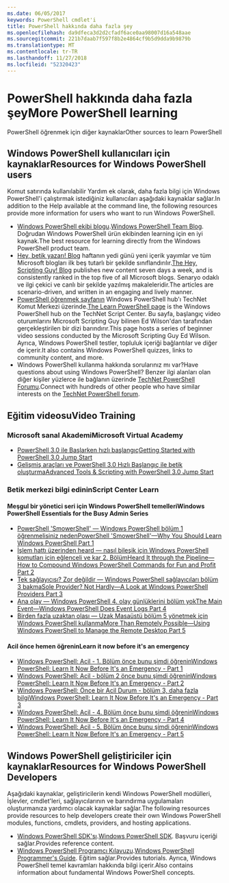 ```yaml
---
ms.date: 06/05/2017
keywords: PowerShell cmdlet'i
title: PowerShell hakkında daha fazla şey
ms.openlocfilehash: da9dfeca3d2d2cfadf6ace0aa98007d16a548aae
ms.sourcegitcommit: 221b7daab7f597f8b2e4864cf9b5d9dda9b9879b
ms.translationtype: MT
ms.contentlocale: tr-TR
ms.lasthandoff: 11/27/2018
ms.locfileid: "52320423"
---
```

# <a name="more-powershell-learning"></a><span data-ttu-id="08c48-103">PowerShell hakkında daha fazla şey</span><span class="sxs-lookup"><span data-stu-id="08c48-103">More PowerShell learning</span></span>

<span data-ttu-id="08c48-104">PowerShell öğrenmek için diğer kaynaklar</span><span class="sxs-lookup"><span data-stu-id="08c48-104">Other sources to learn PowerShell</span></span>

## <a name="resources-for-windows-powershell-users"></a><span data-ttu-id="08c48-105">Windows PowerShell kullanıcıları için kaynaklar</span><span class="sxs-lookup"><span data-stu-id="08c48-105">Resources for Windows PowerShell users</span></span>

<span data-ttu-id="08c48-106">Komut satırında kullanılabilir Yardım ek olarak, daha fazla bilgi için Windows PowerShell'i çalıştırmak istediğiniz kullanıcıları aşağıdaki kaynaklar sağlar.</span><span class="sxs-lookup"><span data-stu-id="08c48-106">In addition to the Help available at the command line, the following resources provide more information for users who want to run Windows PowerShell.</span></span>

- <span data-ttu-id="08c48-107">[Windows PowerShell ekibi blogu](https://blogs.msdn.microsoft.com/powershell/).</span><span class="sxs-lookup"><span data-stu-id="08c48-107">[Windows PowerShell Team Blog](https://blogs.msdn.microsoft.com/powershell/).</span></span> <span data-ttu-id="08c48-108">Doğrudan Windows PowerShell ürün ekibinden learning için en iyi kaynak.</span><span class="sxs-lookup"><span data-stu-id="08c48-108">The best resource for learning directly from the Windows PowerShell product team.</span></span>
- <span data-ttu-id="08c48-109">[Hey, betik yazarı! Blog](https://blogs.technet.microsoft.com/heyscriptingguy/) haftanın yedi günü yeni içerik yayımlar ve tüm Microsoft blogları ilk beş tutarlı bir şekilde sınıflandırılır.</span><span class="sxs-lookup"><span data-stu-id="08c48-109">[The Hey, Scripting Guy! Blog](https://blogs.technet.microsoft.com/heyscriptingguy/) publishes new content seven days a week, and is consistently ranked in the top five of all Microsoft blogs.</span></span> <span data-ttu-id="08c48-110">Senaryo odaklı ve ilgi çekici ve canlı bir şekilde yazılmış makaleleridir.</span><span class="sxs-lookup"><span data-stu-id="08c48-110">The articles are scenario-driven, and written in an engaging and lively manner.</span></span>
- <span data-ttu-id="08c48-111">[PowerShell öğrenmek sayfanın](https://blogs.technet.microsoft.com/heyscriptingguy/2015/01/04/weekend-scripter-the-best-ways-to-learn-powershell/) Windows PowerShell hub'ı TechNet Komut Merkezi üzerinde.</span><span class="sxs-lookup"><span data-stu-id="08c48-111">[The Learn PowerShell page](https://blogs.technet.microsoft.com/heyscriptingguy/2015/01/04/weekend-scripter-the-best-ways-to-learn-powershell/) is the Windows PowerShell hub on the TechNet Script Center.</span></span> <span data-ttu-id="08c48-112">Bu sayfa, başlangıç video oturumlarını Microsoft Scripting Guy bilinen Ed Wilson'dan tarafından gerçekleştirilen bir dizi barındırır.</span><span class="sxs-lookup"><span data-stu-id="08c48-112">This page hosts a series of beginner video sessions conducted by the Microsoft Scripting Guy Ed Wilson.</span></span> <span data-ttu-id="08c48-113">Ayrıca, Windows PowerShell testler, topluluk içeriği bağlantılar ve diğer de içerir.</span><span class="sxs-lookup"><span data-stu-id="08c48-113">It also contains Windows PowerShell quizzes, links to community content, and more.</span></span>
- <span data-ttu-id="08c48-114">Windows PowerShell kullanma hakkında sorularınız mı var?</span><span class="sxs-lookup"><span data-stu-id="08c48-114">Have questions about using Windows PowerShell?</span></span> <span data-ttu-id="08c48-115">Benzer ilgi alanları olan diğer kişiler yüzlerce ile bağlanın üzerinde [TechNet PowerShell Forumu](https://social.technet.microsoft.com/Forums/home?forum=winserverpowershell).</span><span class="sxs-lookup"><span data-stu-id="08c48-115">Connect with hundreds of other people who have similar interests on the [TechNet PowerShell forum](https://social.technet.microsoft.com/Forums/home?forum=winserverpowershell).</span></span>

## <a name="video-training"></a><span data-ttu-id="08c48-116">Eğitim videosu</span><span class="sxs-lookup"><span data-stu-id="08c48-116">Video Training</span></span>

### <a name="microsoft-virtual-academy"></a><span data-ttu-id="08c48-117">Microsoft sanal Akademi</span><span class="sxs-lookup"><span data-stu-id="08c48-117">Microsoft Virtual Academy</span></span>

- [<span data-ttu-id="08c48-118">PowerShell 3.0 ile Başlarken hızlı başlangıç</span><span class="sxs-lookup"><span data-stu-id="08c48-118">Getting Started with PowerShell 3.0 Jump Start</span></span>](https://mva.microsoft.com/en-US/training-courses/getting-started-with-powershell-30-jump-start-8276)
- [<span data-ttu-id="08c48-119">Gelişmiş araçları ve PowerShell 3.0 Hızlı Başlangıç ile betik oluşturma</span><span class="sxs-lookup"><span data-stu-id="08c48-119">Advanced Tools & Scripting with PowerShell 3.0 Jump Start</span></span>](https://mva.microsoft.com/en-US/training-courses/advanced-tools-scripting-with-powershell-30-jump-start-8277)

### <a name="script-center-learn"></a><span data-ttu-id="08c48-120">Betik merkezi bilgi edinin</span><span class="sxs-lookup"><span data-stu-id="08c48-120">Script Center Learn</span></span>

#### <a name="windows-powershell-essentials-for-the-busy-admin-series"></a><span data-ttu-id="08c48-121">Meşgul bir yönetici seri için Windows PowerShell temelleri</span><span class="sxs-lookup"><span data-stu-id="08c48-121">Windows PowerShell Essentials for the Busy Admin Series</span></span>

- [<span data-ttu-id="08c48-122">PowerShell 'SmowerShell' — Windows PowerShell bölüm 1 öğrenmelisiniz neden</span><span class="sxs-lookup"><span data-stu-id="08c48-122">PowerShell 'SmowerShell'—Why You Should Learn Windows PowerShell Part 1</span></span>](https://dlbmodigital.microsoft.com/webcasts/wmv/23976_Dnl_L.wmv)
- [<span data-ttu-id="08c48-123">İşlem hattı üzerinden heard — nasıl bileşik için Windows PowerShell komutları için eğlenceli ve kar 2. Bölüm</span><span class="sxs-lookup"><span data-stu-id="08c48-123">Heard It through the Pipeline—How to Compound Windows PowerShell Commands for Fun and Profit Part 2</span></span>](https://dlbmodigital.microsoft.com/webcasts/wmv/23977_Dnl_L.wmv)
- [<span data-ttu-id="08c48-124">Tek sağlayıcısı? Zor değildir — Windows PowerShell sağlayıcıları bölüm 3 bakma</span><span class="sxs-lookup"><span data-stu-id="08c48-124">Sole Provider? Not Hardly—A Look at Windows PowerShell Providers Part 3</span></span>](https://dlbmodigital.microsoft.com/webcasts/wmv/23978_Dnl_L.wmv)
- [<span data-ttu-id="08c48-125">Ana olay — Windows PowerShell 4. olay günlüklerini bölüm yok</span><span class="sxs-lookup"><span data-stu-id="08c48-125">The Main Event—Windows PowerShell Does Event Logs Part 4</span></span>](https://dlbmodigital.microsoft.com/webcasts/wmv/23979_Dnl_L.wmv)
- [<span data-ttu-id="08c48-126">Birden fazla uzaktan olası — Uzak Masaüstü bölüm 5 yönetmek için Windows PowerShell kullanma</span><span class="sxs-lookup"><span data-stu-id="08c48-126">More Than Remotely Possible—Using Windows PowerShell to Manage the Remote Desktop Part 5</span></span>](https://dlbmodigital.microsoft.com/webcasts/wmv/23980_Dnl_L.wmv)

#### <a name="learn-it-now-before-its-an-emergency"></a><span data-ttu-id="08c48-127">Acil önce hemen öğrenin</span><span class="sxs-lookup"><span data-stu-id="08c48-127">Learn it now before it's an emergency</span></span>

- [<span data-ttu-id="08c48-128">Windows PowerShell: Acil - 1. Bölüm önce bunu şimdi öğrenin</span><span class="sxs-lookup"><span data-stu-id="08c48-128">Windows PowerShell: Learn It Now Before It's an Emergency - Part 1</span></span>](https://dlbmodigital.microsoft.com/webcasts/wmv/1032481530_Dnl_L.wmv)
- [<span data-ttu-id="08c48-129">Windows PowerShell: Acil - bölüm 2 önce bunu şimdi öğrenin</span><span class="sxs-lookup"><span data-stu-id="08c48-129">Windows PowerShell: Learn It Now Before It's an Emergency - Part 2</span></span>](https://dlbmodigital.microsoft.com/webcasts/wmv/1032481542_Dnl_L.wmv)
- [<span data-ttu-id="08c48-130">Windows PowerShell: Önce bir Acil Durum - bölüm 3, daha fazla bilgi</span><span class="sxs-lookup"><span data-stu-id="08c48-130">Windows PowerShell: Learn It Now Before It's an Emergency - Part 3</span></span>](https://dlbmodigital.microsoft.com/webcasts/wmv/1032481548_Dnl_L.wmv)
- [<span data-ttu-id="08c48-131">Windows PowerShell: Acil - 4. Bölüm önce bunu şimdi öğrenin</span><span class="sxs-lookup"><span data-stu-id="08c48-131">Windows PowerShell: Learn It Now Before It's an Emergency - Part 4</span></span>](https://dlbmodigital.microsoft.com/webcasts/wmv/1032481552_Dnl_L.wmv)
- [<span data-ttu-id="08c48-132">Windows PowerShell: Acil - 5. Bölüm önce bunu şimdi öğrenin</span><span class="sxs-lookup"><span data-stu-id="08c48-132">Windows PowerShell: Learn It Now Before It's an Emergency - Part 5</span></span>](https://dlbmodigital.microsoft.com/webcasts/wmv/1032481554_Dnl_L.wmv)

## <a name="resources-for-windows-powershell-developers"></a><span data-ttu-id="08c48-133">Windows PowerShell geliştiriciler için kaynaklar</span><span class="sxs-lookup"><span data-stu-id="08c48-133">Resources for Windows PowerShell Developers</span></span>

<span data-ttu-id="08c48-134">Aşağıdaki kaynaklar, geliştiricilerin kendi Windows PowerShell modülleri, İşlevler, cmdlet'leri, sağlayıcılarının ve barındırma uygulamaları oluşturmanıza yardımcı olacak kaynaklar sağlar.</span><span class="sxs-lookup"><span data-stu-id="08c48-134">The following resources provide resources to help developers create their own Windows PowerShell modules, functions, cmdlets, providers, and hosting applications.</span></span>

- <span data-ttu-id="08c48-135">[Windows PowerShell SDK'sı](https://go.microsoft.com/fwlink/p/?LinkID=89595).</span><span class="sxs-lookup"><span data-stu-id="08c48-135">[Windows PowerShell SDK](https://go.microsoft.com/fwlink/p/?LinkID=89595).</span></span> <span data-ttu-id="08c48-136">Başvuru içeriği sağlar.</span><span class="sxs-lookup"><span data-stu-id="08c48-136">Provides reference content.</span></span>
- <span data-ttu-id="08c48-137">[Windows PowerShell Programcı Kılavuzu](https://go.microsoft.com/fwlink/p/?LinkID=89596).</span><span class="sxs-lookup"><span data-stu-id="08c48-137">[Windows PowerShell Programmer's Guide](https://go.microsoft.com/fwlink/p/?LinkID=89596).</span></span> <span data-ttu-id="08c48-138">Eğitim sağlar.</span><span class="sxs-lookup"><span data-stu-id="08c48-138">Provides tutorials.</span></span> <span data-ttu-id="08c48-139">Ayrıca, Windows PowerShell temel kavramları hakkında bilgi içerir.</span><span class="sxs-lookup"><span data-stu-id="08c48-139">Also contains information about fundamental Windows PowerShell concepts.</span></span>
